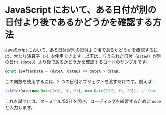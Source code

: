 # JavaScript において、ある日付が別の日付より後であるかどうかを確認する方法

JavaScript において、ある日付が別の日付より後であるかどうかを確認するには、大なり演算子（`>`）を使用できます。以下は、与えられた日付（`dateA`）が別の日付（`dateB`）より後であるかどうかを確認するコードのサンプルです。

```js
const isAfterDate = (dateA, dateB) => dateA > dateB;
```

この関数を使用するには、2 つの日付オブジェクトを渡すだけです。例えば：

```js
isAfterDate(new Date(2010, 10, 21), new Date(2010, 10, 20)); // true
```

これを試すには、ターミナル/SSH を開き、コーディングを練習するために `node` と入力します。
